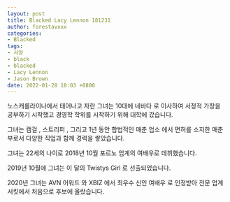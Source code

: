 ```yaml
---
layout: post
title: Blacked Lacy Lennon 181231
author: forestavxxx
categories: 
- Blacked
tags:
- 서양
- black
- blacked
- Lacy Lennon
- Jason Brown
date: 2022-01-28 18:03 +0800
---
```




노스캐롤라이나에서 태어나고 자란 그녀는 10대에 네바다 로 이사하여 서정적 가창을 공부하기 시작했고 경영학 학위를 시작하기 위해 대학에 갔습니다. 

그녀는 캠걸 , 스트리퍼 , 그리고 1년 동안 합법적인 매춘 업소 에서 면허를 소지한 매춘부로서 다양한 직업과 함께 경력을 쌓았습니다.

그녀는 22세의 나이로 2018년 10월 포르노 업계의 여배우로 데뷔했습니다. 

2019년 10월에 그녀는 이 달의 Twistys Girl 로 선출되었습니다.

2020년 그녀는 AVN 어워드 와 XBIZ 에서 최우수 신인 여배우 로 인정받아 전문 업계 서킷에서 처음으로 후보에 올랐습니다.




